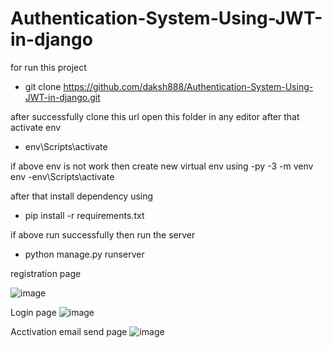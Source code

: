 # Authentication-System-Using-JWT-in-django

for run this project 
- git clone https://github.com/daksh888/Authentication-System-Using-JWT-in-django.git

after successfully clone this url open this folder in any editor
after that activate env
- env\Scripts\activate

if above env is not work then create new virtual env using 
-py -3 -m venv env
-env\Scripts\activate

after that install dependency using 
- pip install -r requirements.txt

if above run successfully then run the server
- python manage.py runserver


registration page

![image](https://github.com/user-attachments/assets/e43e2aab-dffa-485e-b930-e02d999e13bb)

Login page
![image](https://github.com/user-attachments/assets/e323cf81-a864-48ea-a520-278d579daa76)

Acctivation email send page
![image](https://github.com/user-attachments/assets/f14a81a1-7e58-451c-88f3-5b196b7abbda)


